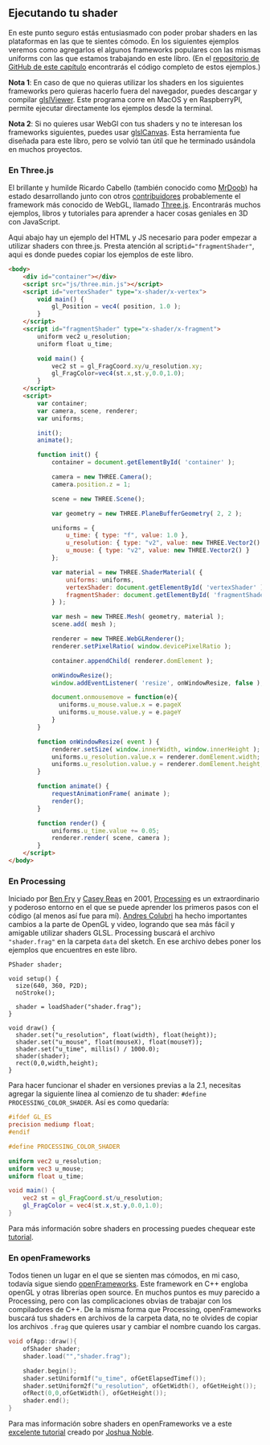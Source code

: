 ## Ejecutando tu shader

En este punto seguro estás entusiasmado con poder probar shaders en las plataformas en las que te sientes cómodo. En los siguientes ejemplos veremos como agregarlos el algunos frameworks populares con las mismas uniforms con las que estamos trabajando en este libro. (En el [repositorio de GitHub de este capítulo](https://github.com/patriciogonzalezvivo/thebookofshaders/tree/master/04) encontrarás el código completo de estos ejemplos.)

**Nota 1**: En caso de que no quieras utilizar los shaders en los siguientes frameworks pero quieras hacerlo fuera del navegador, puedes descargar y compilar [glslViewer](https://github.com/patriciogonzalezvivo/glslViewer). Este programa corre en MacOS y en RaspberryPI, permite ejecutar directamente los ejemplos desde la terminal.

**Nota 2**: Si no quieres usar WebGl con tus shaders y no te interesan los frameworks siguientes, puedes usar [glslCanvas](https://github.com/patriciogonzalezvivo/glslCanvas). Esta herramienta fue diseñada para este libro, pero se volvió tan útil que he terminado usándola en muchos proyectos.

### En **Three.js**

El brillante y humilde Ricardo Cabello (también conocido como [MrDoob](https://twitter.com/mrdoob)) ha estado desarrollando junto con otros [contribuidores](https://github.com/mrdoob/three.js/graphs/contributors) probablemente el framework más conocido de WebGL, llamado [Three.js](http://threejs.org/). Encontrarás muchos ejemplos, libros y tutoriales para aprender a hacer cosas geniales en 3D con JavaScript.

Aqui abajo hay un ejemplo del HTML y JS necesario para poder empezar a utilizar shaders con three.js. Presta atención al script```id="fragmentShader"```, aqui es donde puedes copiar los ejemplos de este libro.

```html
<body>
    <div id="container"></div>
    <script src="js/three.min.js"></script>
    <script id="vertexShader" type="x-shader/x-vertex">
        void main() {
            gl_Position = vec4( position, 1.0 );
        }
    </script>
    <script id="fragmentShader" type="x-shader/x-fragment">
        uniform vec2 u_resolution;
        uniform float u_time;

        void main() {
            vec2 st = gl_FragCoord.xy/u_resolution.xy;
            gl_FragColor=vec4(st.x,st.y,0.0,1.0);
        }
    </script>
    <script>
        var container;
        var camera, scene, renderer;
        var uniforms;

        init();
        animate();

        function init() {
            container = document.getElementById( 'container' );

            camera = new THREE.Camera();
            camera.position.z = 1;

            scene = new THREE.Scene();

            var geometry = new THREE.PlaneBufferGeometry( 2, 2 );

            uniforms = {
                u_time: { type: "f", value: 1.0 },
                u_resolution: { type: "v2", value: new THREE.Vector2() },
                u_mouse: { type: "v2", value: new THREE.Vector2() }
            };

            var material = new THREE.ShaderMaterial( {
                uniforms: uniforms,
                vertexShader: document.getElementById( 'vertexShader' ).textContent,
                fragmentShader: document.getElementById( 'fragmentShader' ).textContent
            } );

            var mesh = new THREE.Mesh( geometry, material );
            scene.add( mesh );

            renderer = new THREE.WebGLRenderer();
            renderer.setPixelRatio( window.devicePixelRatio );

            container.appendChild( renderer.domElement );

            onWindowResize();
            window.addEventListener( 'resize', onWindowResize, false );

            document.onmousemove = function(e){
              uniforms.u_mouse.value.x = e.pageX
              uniforms.u_mouse.value.y = e.pageY
            }
        }

        function onWindowResize( event ) {
            renderer.setSize( window.innerWidth, window.innerHeight );
            uniforms.u_resolution.value.x = renderer.domElement.width;
            uniforms.u_resolution.value.y = renderer.domElement.height;
        }

        function animate() {
            requestAnimationFrame( animate );
            render();
        }

        function render() {
            uniforms.u_time.value += 0.05;
            renderer.render( scene, camera );
        }
    </script>
</body>
```

### En **Processing**

Iniciado por [Ben Fry](http://benfry.com/) y [Casey Reas](http://reas.com/) en 2001, [Processing](https://processing.org/) es un extraordinario y poderoso entorno en el que se puede aprender los primeros pasos con el código (al menos así fue para mí). [Andres Colubri](https://codeanticode.wordpress.com/) ha hecho importantes cambios a la parte de OpenGL y video, logrando que sea más fácil y amigable utilizar shaders GLSL. Processing buscará el archivo  ```"shader.frag"``` en la carpeta ```data``` del sketch. En ese archivo debes poner los ejemplos que encuentres en este libro.

```processing
PShader shader;

void setup() {
  size(640, 360, P2D);
  noStroke();

  shader = loadShader("shader.frag");
}

void draw() {
  shader.set("u_resolution", float(width), float(height));
  shader.set("u_mouse", float(mouseX), float(mouseY));
  shader.set("u_time", millis() / 1000.0);
  shader(shader);
  rect(0,0,width,height);
}
```

Para hacer funcionar el shader en versiones previas a la 2.1, necesitas agregar la siguiente línea al comienzo de tu shader: ```#define PROCESSING_COLOR_SHADER```. Así es como quedaría:
```glsl
#ifdef GL_ES
precision mediump float;
#endif

#define PROCESSING_COLOR_SHADER

uniform vec2 u_resolution;
uniform vec3 u_mouse;
uniform float u_time;

void main() {
    vec2 st = gl_FragCoord.st/u_resolution;
    gl_FragColor = vec4(st.x,st.y,0.0,1.0);
}
```

Para más información sobre shaders en processing puedes chequear este [tutorial](https://processing.org/tutorials/pshader/).

### En **openFrameworks**

Todos tienen un lugar en el que se sienten mas cómodos, en mi caso, todavía sigue siendo [openFrameworks](http://openframeworks.cc/). Este framework en C++ engloba openGL y otras librerías open source. En muchos puntos es muy parecido a Processing, pero con las complicaciones obvias de trabajar con los compiladores de C++. De la misma forma que Processing, openFrameworks buscará tus shaders en archivos de la carpeta data, no te olvides de copiar los archivos ```.frag``` que quieres usar y cambiar el nombre cuando los cargas.

```cpp
void ofApp::draw(){
    ofShader shader;
    shader.load("","shader.frag");

    shader.begin();
    shader.setUniform1f("u_time", ofGetElapsedTimef());
    shader.setUniform2f("u_resolution", ofGetWidth(), ofGetHeight());
    ofRect(0,0,ofGetWidth(), ofGetHeight());
    shader.end();
}
```

Para mas información sobre shaders en openFrameworks ve a este [excelente tutorial](http://openframeworks.cc/tutorials/graphics/shaders.html) creado por [Joshua Noble](http://thefactoryfactory.com/).
